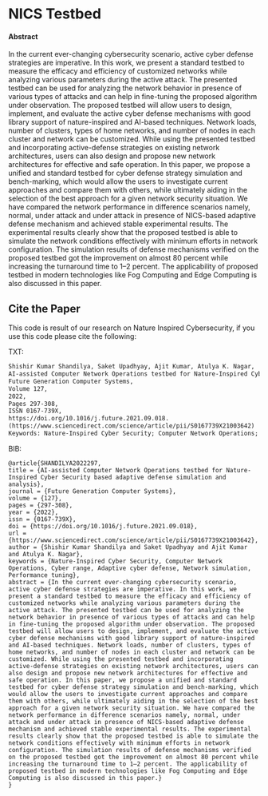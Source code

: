 # NICS Testbed

#### Abstract
In the current ever-changing cybersecurity scenario, active cyber defense strategies are imperative. In this work, we present a standard testbed to measure the efficacy and efficiency of customized networks while analyzing various parameters during the active attack. The presented testbed can be used for analyzing the network behavior in presence of various types of attacks and can help in fine-tuning the proposed algorithm under observation. The proposed testbed will allow users to design, implement, and evaluate the active cyber defense mechanisms with good library support of nature-inspired and AI-based techniques. Network loads, number of clusters, types of home networks, and number of nodes in each cluster and network can be customized. While using the presented testbed and incorporating active-defense strategies on existing network architectures, users can also design and propose new network architectures for effective and safe operation. In this paper, we propose a unified and standard testbed for cyber defense strategy simulation and bench-marking, which would allow the users to investigate current approaches and compare them with others, while ultimately aiding in the selection of the best approach for a given network security situation. We have compared the network performance in difference scenarios namely, normal, under attack and under attack in presence of NICS-based adaptive defense mechanism and achieved stable experimental results. The experimental results clearly show that the proposed testbed is able to simulate the network conditions effectively with minimum efforts in network configuration. The simulation results of defense mechanisms verified on the proposed testbed got the improvement on almost 80 percent while increasing the turnaround time to 1–2 percent. The applicability of proposed testbed in modern technologies like Fog Computing and Edge Computing is also discussed in this paper.

## Cite the Paper
This code is result of our research on Nature Inspired Cybersecurity, if you use this code please cite the following:

TXT:
```txt
Shishir Kumar Shandilya, Saket Upadhyay, Ajit Kumar, Atulya K. Nagar,
AI-assisted Computer Network Operations testbed for Nature-Inspired Cyber Security based adaptive defense simulation and analysis,
Future Generation Computer Systems,
Volume 127,
2022,
Pages 297-308,
ISSN 0167-739X,
https://doi.org/10.1016/j.future.2021.09.018.
(https://www.sciencedirect.com/science/article/pii/S0167739X21003642)
Keywords: Nature-Inspired Cyber Security; Computer Network Operations; Cyber range; Adaptive cyber defense; Network simulation; Performance tuning

```

BIB:
```
@article{SHANDILYA2022297,
title = {AI-assisted Computer Network Operations testbed for Nature-Inspired Cyber Security based adaptive defense simulation and analysis},
journal = {Future Generation Computer Systems},
volume = {127},
pages = {297-308},
year = {2022},
issn = {0167-739X},
doi = {https://doi.org/10.1016/j.future.2021.09.018},
url = {https://www.sciencedirect.com/science/article/pii/S0167739X21003642},
author = {Shishir Kumar Shandilya and Saket Upadhyay and Ajit Kumar and Atulya K. Nagar},
keywords = {Nature-Inspired Cyber Security, Computer Network Operations, Cyber range, Adaptive cyber defense, Network simulation, Performance tuning},
abstract = {In the current ever-changing cybersecurity scenario, active cyber defense strategies are imperative. In this work, we present a standard testbed to measure the efficacy and efficiency of customized networks while analyzing various parameters during the active attack. The presented testbed can be used for analyzing the network behavior in presence of various types of attacks and can help in fine-tuning the proposed algorithm under observation. The proposed testbed will allow users to design, implement, and evaluate the active cyber defense mechanisms with good library support of nature-inspired and AI-based techniques. Network loads, number of clusters, types of home networks, and number of nodes in each cluster and network can be customized. While using the presented testbed and incorporating active-defense strategies on existing network architectures, users can also design and propose new network architectures for effective and safe operation. In this paper, we propose a unified and standard testbed for cyber defense strategy simulation and bench-marking, which would allow the users to investigate current approaches and compare them with others, while ultimately aiding in the selection of the best approach for a given network security situation. We have compared the network performance in difference scenarios namely, normal, under attack and under attack in presence of NICS-based adaptive defense mechanism and achieved stable experimental results. The experimental results clearly show that the proposed testbed is able to simulate the network conditions effectively with minimum efforts in network configuration. The simulation results of defense mechanisms verified on the proposed testbed got the improvement on almost 80 percent while increasing the turnaround time to 1–2 percent. The applicability of proposed testbed in modern technologies like Fog Computing and Edge Computing is also discussed in this paper.}
}
```